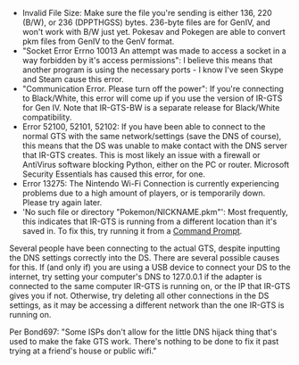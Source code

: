   * Invalid File Size: Make sure the file you're sending is either 136, 220 (B/W), or 236 (DPPTHGSS) bytes. 236-byte files are for GenIV, and won't work with B/W just yet. Pokesav and Pokegen are able to convert pkm files from GenIV to the GenV format.
  * "Socket Error Errno 10013 An attempt was made to access a socket in a way forbidden by it's access permissions": I believe this means that another program is using the necessary ports - I know I've seen Skype and Steam cause this error.
  * "Communication Error. Please turn off the power": If you're connecting to Black/White, this error will come up if you use the version of IR-GTS for Gen IV. Note that IR-GTS-BW is a separate release for Black/White compatibility.
  * Error 52100, 52101, 52102: If you have been able to connect to the normal GTS with the same network/settings (save the DNS of course), this means that the DS was unable to make contact with the DNS server that IR-GTS creates. This is most likely an issue with a firewall or AntiVirus software blocking Python, either on the PC or router. Microsoft Security Essentials has caused this error, for one.
  * Error 13275: The Nintendo Wi-Fi Connection is currently experiencing problems due to a high amount of players, or is temporarily down. Please try again later.
  * 'No such file or directory "Pokemon/NICKNAME.pkm"': Most frequently, this indicates that IR-GTS is running from a different location than it's saved in. To fix this, try running it from a [Command Prompt](CommandPrompt.md).


Several people have been connecting to the actual GTS, despite inputting the DNS settings correctly into the DS. There are several possible causes for this. If (and only if) you are using a USB device to connect your DS to the internet, try setting your computer's DNS to 127.0.0.1 if the adapter is connected to the same computer IR-GTS is running on, or the IP that IR-GTS gives you if not. Otherwise, try deleting all other connections in the DS settings, as it may be accessing a different network than the one IR-GTS is running on.

Per Bond697: "Some ISPs don't allow for the little DNS hijack thing that's used to make the fake GTS work. There's nothing to be done to fix it past trying at a friend's house or public wifi."
